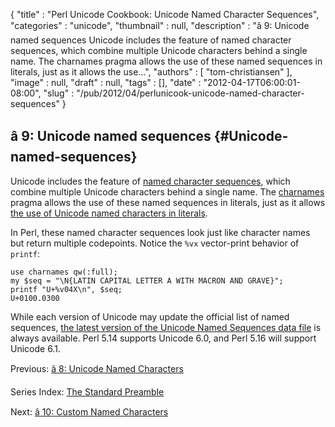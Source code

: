 {
   "title" : "Perl Unicode Cookbook: Unicode Named Character Sequences",
   "categories" : "unicode",
   "thumbnail" : null,
   "description" : "â 9: Unicode named sequences Unicode includes the feature of named character sequences, which combine multiple Unicode characters behind a single name. The charnames pragma allows the use of these named sequences in literals, just as it allows the use...",
   "authors" : [
      "tom-christiansen"
   ],
   "image" : null,
   "draft" : null,
   "tags" : [],
   "date" : "2012-04-17T06:00:01-08:00",
   "slug" : "/pub/2012/04/perlunicook-unicode-named-character-sequences"
}





â 9: Unicode named sequences {#Unicode-named-sequences}
----------------------------

Unicode includes the feature of [named character
sequences](http://www.unicode.org/reports/tr34/), which combine multiple
Unicode characters behind a single name. The
[charnames](http://perldoc.perl.org/charnames.html) pragma allows the
use of these named sequences in literals, just as it allows [the use of
Unicode named characters in
literals](/media/_pub_2012_04_perlunicook-unicode-named-character-sequences/perlunicook-unicode-named-characters.html).

In Perl, these named character sequences look just like character names
but return multiple codepoints. Notice the `%vx` vector-print behavior
of `printf`:

    use charnames qw(:full);
    my $seq = "\N{LATIN CAPITAL LETTER A WITH MACRON AND GRAVE}";
    printf "U+%v04X\n", $seq;
    U+0100.0300

While each version of Unicode may update the official list of named
sequences, [the latest version of the Unicode Named Sequences data
file](http://www.unicode.org/Public/UNIDATA/NamedSequences.txt) is
always available. Perl 5.14 supports Unicode 6.0, and Perl 5.16 will
support Unicode 6.1.

Previous: [â 8: Unicode Named
Characters](/media/_pub_2012_04_perlunicook-unicode-named-character-sequences/perlunicook-unicode-named-characters.html)

Series Index: [The Standard
Preamble](/media/_pub_2012_04_perlunicook-unicode-named-character-sequences/perlunicook-standard-preamble.html)

Next: [â 10: Custom Named
Characters](/media/_pub_2012_04_perlunicook-unicode-named-character-sequences/perlunicook-custom-named-characters.html)



